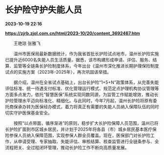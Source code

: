 # 长护险守护失能人员

**2023-10-19 22:16**

**https://zjrb.zjol.com.cn/html/2023-10/20/content_3692467.htm**

　　王艳琼 张雅飞

　　温州市医保局最新数据统计，作为我省首批长护险试点地市，温州长护险实施已提升近6000名失能人员生活质量。据悉，该市构建形成申请、评估、服务、结算、监管等全链条长护险制度体系，今年出台《温州市深化推进长期护理保险制度试点的实施方案（2023年-2025年），再次巩固该举措。

　　据介绍，温州在全省试点基础上，出台长护险“1+5+N”政策体系，从完善失能评估标准、统一待遇支付标准、优化管理运行模式、规范定点护理机构协议管理等方面多点发力，依托“智慧医保”系统实现同数同源，为监管工作赋能增效，推动长护险管理水平迈向标准化、精细化。与此同时，今年7月起，温州长护险将原有委托商保承办转为医保经办模式，着力将真正有需要的失能人员纳入保障队伍的同时切实守护医保基金安全。

　　按照“以点带面，循序渐进”的原则，稳步扩大长护险保障人员范围，温州已将长护险扩面到市区城乡居民，并计划于2025年将各县（市）城乡居民基本医疗保险参保人员纳入保障范围，实现参保人群全员覆盖。现在，医保部门对长护险工作，从申请受理、专家抽取、失能评估、审核结算、核查监管进行全链条参与、全流程把关、全过程闭环管理，推动长护险工作不断向高质量发展。